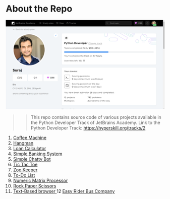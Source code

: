 # About the Repo
![Work in Progress](Temp_MediaDirectory/summary.png)

> > This repo contains source code of various projects available in the Python Developer Track of JetBrains Academy.
    Link to the Python Developer Track: https://hyperskill.org/tracks/2

1. <a href="https://github.com/Suraj520/Python_developer_track/tree/master/Coffee%20Machine"> Coffee Machine </a>
2. <a href="https://github.com/Suraj520/Python_developer_track/tree/master/Hangman"> Hangman </a>
3. <a href="https://github.com/Suraj520/Python_developer_track/tree/master/Loan%20Calculator"> Loan Calculator </a>
4. <a href="https://github.com/Suraj520/Python_developer_track/tree/master/Simple%20Banking%20System"> Simple Banking System </a>
5. <a href="https://github.com/Suraj520/Python_developer_track/tree/master/Simple%20Chatty%20Bot"> Simple Chatty Bot </a>
6. <a href="https://github.com/Suraj520/Python_developer_track/tree/master/Tic-Tac-Toe"> Tic Tac Toe </a>
7. <a href="https://github.com/Suraj520/Python_developer_track/tree/master/Zookeeper"> Zoo Keeper </a>
8. <a href="https://github.com/Suraj520/Python_developer_track/tree/master/To-Do%20List"> To-Do List </a>
9. <a href="https://github.com/Suraj520/Python_developer_track/tree/master/Numeric%20Matrix%20Processor"> Numeric Matrix Processor </a>
10. <a href="https://github.com/Suraj520/Python_developer_track/tree/master/Rock-Paper-Scissors"> Rock Paper Scissors </a>
11. <a href="https://github.com/Suraj520/Python_developer_track/tree/master/Text-Based%20browser"> Text-Based browser </a> 
12  <a href="https://github.com/Suraj520/Python_developer_track/tree/master/Text-Based%20browser"> Easy Rider Bus Company </a>

